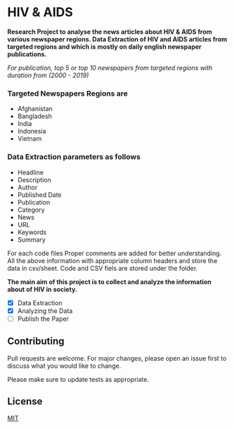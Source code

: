 # HIV & AIDS

**Research Project to analyse the news articles about HIV & AIDS from various newspaper regions. Data Extraction of HIV and AIDS articles from targeted regions and which is mostly on daily english newspaper publications.**

 *For publication, top 5 or top 10 newspapers from targeted regions with duration from (2000 - 2019)*

 ### Targeted Newspapers Regions are

- Afghanistan
- Bangladesh
- India
- Indonesia
- Vietnam

 ### Data Extraction parameters as follows
- Headline
- Description
- Author
- Published Date
- Publication
- Category
- News
- URL
- Keywords
- Summary

For each code files Proper comments are added for better understanding. All the above information with appropriate column headers and store the data in csv/sheet. Code and CSV fiels are stored under the folder.
 
**The main aim of this project is to collect and analyze the information about of HIV in society.**

 - [x] Data Extraction
 - [x] Analyzing the Data
 - [ ] Publish the Paper

## Contributing
Pull requests are welcome. For major changes, please open an issue first to discuss what you would like to change.

Please make sure to update tests as appropriate.

## License
[MIT](https://choosealicense.com/licenses/mit/)
